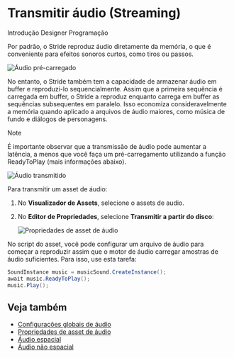 # Transmitir áudio (Streaming)

<span class="badge text-bg-primary">Introdução</span>
<span class="badge text-bg-success">Designer</span>
<span class="badge text-bg-success">Programação</span>

Por padrão, o Stride reproduz áudio diretamente da memória,  o que é conveniente para efeitos sonoros curtos, como tiros ou passos.

![Áudio pré-carregado](media/audio-index-non-streamed-audio.png)

No entanto, o Stride também tem a capacidade de armazenar áudio em buffer e reproduzi-lo sequencialmente. Assim que a primeira sequência é carregada em buffer, o Stride a reproduz enquanto carrega em buffer as sequências subsequentes em paralelo. Isso economiza consideravelmente a memória quando aplicado a arquivos de áudio maiores, como música de fundo e diálogos de personagens.

> [!Note]
> É importante observar que a transmissão de áudio pode aumentar a latência, a menos que você faça um pré-carregamento utilizando a função ReadyToPlay (mais informações abaixo).

![Áudio transmitido](media/audio-index-streamed-audio.png)

Para transmitir um asset de áudio:

1. No **Visualizador de Assets**, selecione o assets de audio.

2. No **Editor de Propriedades**, selecione **Transmitir a partir do disco**:

   ![Propriedades de asset de áudio](media/audio-asset-properties-property-grid.png)

No script do asset, você pode configurar um arquivo de áudio para começar a reproduzir assim que o motor de áudio carregar amostras de áudio suficientes. Para isso, use esta tarefa:

```cs
SoundInstance music = musicSound.CreateInstance();
await music.ReadyToPlay();
music.Play();
```

## Veja também
* [Configurações globais de áudio](global-audio-settings.md)
* [Propriedades de asset de áudio](audio-asset-properties.md)
* [Áudio espacial](spatialized-audio.md)
* [Áudio não espacial](non-spatialized-audio.md)
